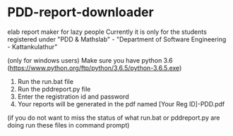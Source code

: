 # PDD-report-downloader
elab report maker for lazy people
Currently it is only for the students registered under "PDD & Mathslab" - "Department of Software Engineering - Kattankulathur"

(only for windows users)
Make sure you have python 3.6 (https://www.python.org/ftp/python/3.6.5/python-3.6.5.exe)
1. Run the run.bat file 
2. Run the pddreport.py file
3. Enter the registration id and password
4. Your reports will be generated in the pdf named [Your Reg ID]-PDD.pdf

(if you do not want to miss the status of what run.bat or pddreport.py are doing run these files in command prompt)
